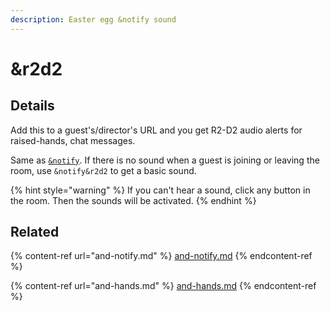 ```yaml
---
description: Easter egg &notify sound
---
```


# \&r2d2

## Details

Add this to a guest's/director's URL and you get R2-D2 audio alerts for raised-hands, chat messages.

Same as [`&notify`](and-notify.md). If there is no sound when a guest is joining or leaving the room, use `&notify&r2d2` to get a basic sound.

{% hint style="warning" %}
If you can't hear a sound, click any button in the room. Then the sounds will be activated.
{% endhint %}

## Related

{% content-ref url="and-notify.md" %}
[and-notify.md](and-notify.md)
{% endcontent-ref %}

{% content-ref url="and-hands.md" %}
[and-hands.md](and-hands.md)
{% endcontent-ref %}

